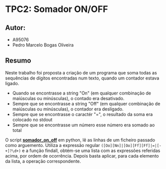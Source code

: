 # TPC2: Somador ON/OFF

## Autor:
- A95076
- Pedro Marcelo Bogas Oliveira

## Resumo

Neste trabalho foi proposta a criação de um programa que soma todas as sequências de dígitos encontradas num texto, quando um contador estava ligado. 
- Quando se encontrasse a string "On" (em qualquer combinação de maiúsculas ou minúsculas), o contado era desativado.
- Sempre que se encontrasse a string "Off" (em qualquer combinação de maiúsculas ou minúsculas), o contador era desligado. 
- Sempre que se encontrasse o caractér "=", o resultado da soma era colocado no stdout
- Sempre que se encontrasse um número esse número era somado ao total

O script [**somador_on_off**](somador_on_off.py) em python, lê as linhas de um ficheiro passado como arguemento. Utiliza a expressão regular `([Oo][Nn]|[Oo][Ff][Ff]|=|[-+]?\d+)` e a função findall, obtém-se uma lista com as expressões referidas acima, por ordem de ocorrência. Depois basta aplicar, para cada elemento da lista, a operação correspondente.
